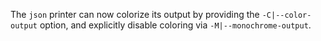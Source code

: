 The `json` printer can now colorize its output by providing the
`-C|--color-output` option, and explicitly disable coloring via
`-M|--monochrome-output`.
